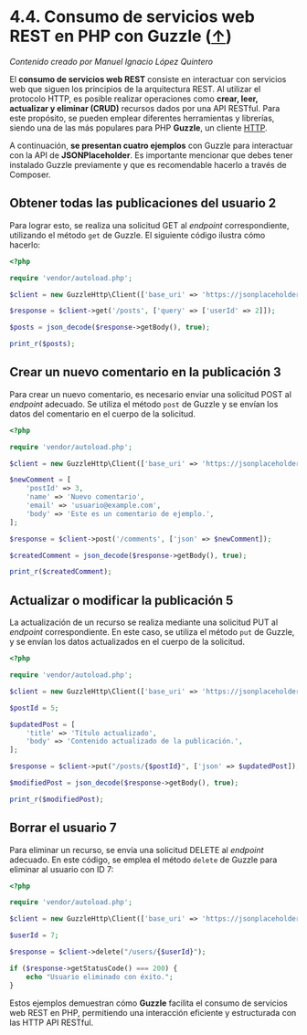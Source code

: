 # 4.4. Consumo de servicios web REST en PHP con Guzzle   ([↑](README.md))

_Contenido creado por Manuel Ignacio López Quintero_

El **consumo de servicios web REST** consiste en interactuar con servicios web que siguen los principios de la arquitectura REST. Al utilizar el protocolo HTTP, es posible realizar operaciones como **crear, leer, actualizar y eliminar (CRUD)** recursos dados por una API RESTful. Para este propósito, se pueden emplear diferentes herramientas y librerías, siendo una de las más populares para PHP **Guzzle**, un cliente [HTTP](#http).  

A continuación, **se presentan cuatro ejemplos** con Guzzle para interactuar con la API de **JSONPlaceholder**. Es importante mencionar que debes tener instalado Guzzle previamente y que es recomendable hacerlo a través de Composer.  

## Obtener todas las publicaciones del usuario 2  

Para lograr esto, se realiza una solicitud GET al *endpoint* correspondiente, utilizando el método `get` de Guzzle. El siguiente código ilustra cómo hacerlo:  

```php
<?php

require 'vendor/autoload.php';

$client = new GuzzleHttp\Client(['base_uri' => 'https://jsonplaceholder.typicode.com']);

$response = $client->get('/posts', ['query' => ['userId' => 2]]);

$posts = json_decode($response->getBody(), true);

print_r($posts);
```

## Crear un nuevo comentario en la publicación 3  

Para crear un nuevo comentario, es necesario enviar una solicitud POST al *endpoint* adecuado. Se utiliza el método `post` de Guzzle y se envían los datos del comentario en el cuerpo de la solicitud.  

```php
<?php

require 'vendor/autoload.php';

$client = new GuzzleHttp\Client(['base_uri' => 'https://jsonplaceholder.typicode.com']);

$newComment = [
    'postId' => 3,
    'name' => 'Nuevo comentario',
    'email' => 'usuario@example.com',
    'body' => 'Este es un comentario de ejemplo.',
];

$response = $client->post('/comments', ['json' => $newComment]);

$createdComment = json_decode($response->getBody(), true);

print_r($createdComment);
```

## Actualizar o modificar la publicación 5  

La actualización de un recurso se realiza mediante una solicitud PUT al *endpoint* correspondiente. En este caso, se utiliza el método `put` de Guzzle, y se envían los datos actualizados en el cuerpo de la solicitud.  

```php
<?php

require 'vendor/autoload.php';

$client = new GuzzleHttp\Client(['base_uri' => 'https://jsonplaceholder.typicode.com']);

$postId = 5;

$updatedPost = [
    'title' => 'Título actualizado',
    'body' => 'Contenido actualizado de la publicación.',
];

$response = $client->put("/posts/{$postId}", ['json' => $updatedPost]);

$modifiedPost = json_decode($response->getBody(), true);

print_r($modifiedPost);
```

## Borrar el usuario 7  

Para eliminar un recurso, se envía una solicitud DELETE al *endpoint* adecuado. En este código, se emplea el método `delete` de Guzzle para eliminar al usuario con ID 7:  

```php
<?php

require 'vendor/autoload.php';

$client = new GuzzleHttp\Client(['base_uri' => 'https://jsonplaceholder.typicode.com']);

$userId = 7;

$response = $client->delete("/users/{$userId}");

if ($response->getStatusCode() === 200) {
    echo "Usuario eliminado con éxito.";
}
```

Estos ejemplos demuestran cómo **Guzzle** facilita el consumo de servicios web REST en PHP, permitiendo una interacción eficiente y estructurada con las HTTP API RESTful.

